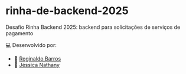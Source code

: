 # rinha-de-backend-2025
Desafio Rinha Backend 2025: backend para solicitações de serviços de pagamento

💻 Desenvolvido por:
- 👦 [Reginaldo Barros](https://github.com/RegisBarros)
- 👧 [Jéssica Nathany](https://github.com/JessicaNathany)
